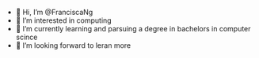 - 👋 Hi, I’m @FranciscaNg
- 👀 I’m interested in computing
- 🌱 I’m currently learning and parsuing a degree in bachelors in computer scince
- 💞️ I’m looking forward to leran more


<!---
FranciscaNg/FranciscaNg is a ✨ special ✨ repository because its `README.md` (this file) appears on your GitHub profile.
You can click the Preview link to take a look at your changes.
--->
